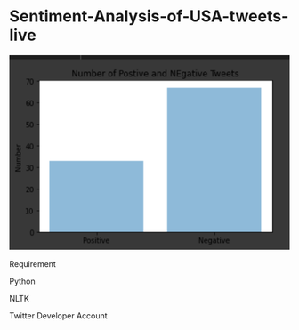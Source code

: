# Sentiment-Analysis-of-USA-tweets-live
![](Screenshot/Screenshot%20(1003).png)


Requirement

Python 

NLTK

Twitter Developer Account

